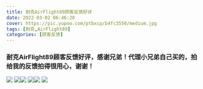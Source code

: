 ```yaml
---
title: 耐克AirFlight89顾客反馈好评
date: 2022-03-02 06:46:28
cover: https://pic.yupoo.com/ptbxcp/b4fc3550/medium.jpg
tags: [耐克,AirFlight89]
categories: [顾客反馈]
---
```


###  耐克AirFlight89顾客反馈好评，感谢兄弟！代理小兄弟自己买的，拍给我的反馈拍得很用心，谢谢！
![](https://pic.yupoo.com/ptbxcp/ae4b0994/3c345fe4.jpg)
![](https://pic.yupoo.com/ptbxcp/b4fc3550/3255fb11.jpg)![](https://pic.yupoo.com/ptbxcp/c497671a/e9ce14d3.jpg)
![](https://pic.yupoo.com/ptbxcp/67117edb/42b672b0.jpg)![](https://pic.yupoo.com/ptbxcp/245e76f5/29c4f637.jpg)
![](https://pic.yupoo.com/ptbxcp/53f6c34d/a01fa8de.jpg)
